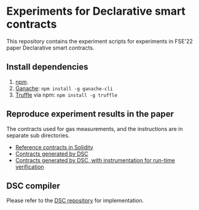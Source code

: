 # Experiments for Declarative smart contracts

This repository contains the experiment scripts for experiments in FSE'22 paper 
Declarative smart contracts.

## Install dependencies

1. [npm](https://docs.npmjs.com/downloading-and-installing-node-js-and-npm).
2. [Ganache](https://trufflesuite.com/ganache/): ``npm install -g ganache-cli``
3. [Truffle](https://trufflesuite.com/docs/truffle/getting-started/installation/) via npm: ``npm install -g truffle``

## Reproduce experiment results in the paper

The contracts used for gas measurements, and the instructions 
are in separate sub directories.

* [Reference contracts in Solidity](solidity/)
* [Contracts generated by DSC](dsc/)
* [Contracts generated by DSC, with instrumentation for run-time verification](dsc-instruments/)

## DSC compiler

Please refer to the [DSC repository](https://github.com/HaoxianChen/declarative-smart-contracts) for implementation.

